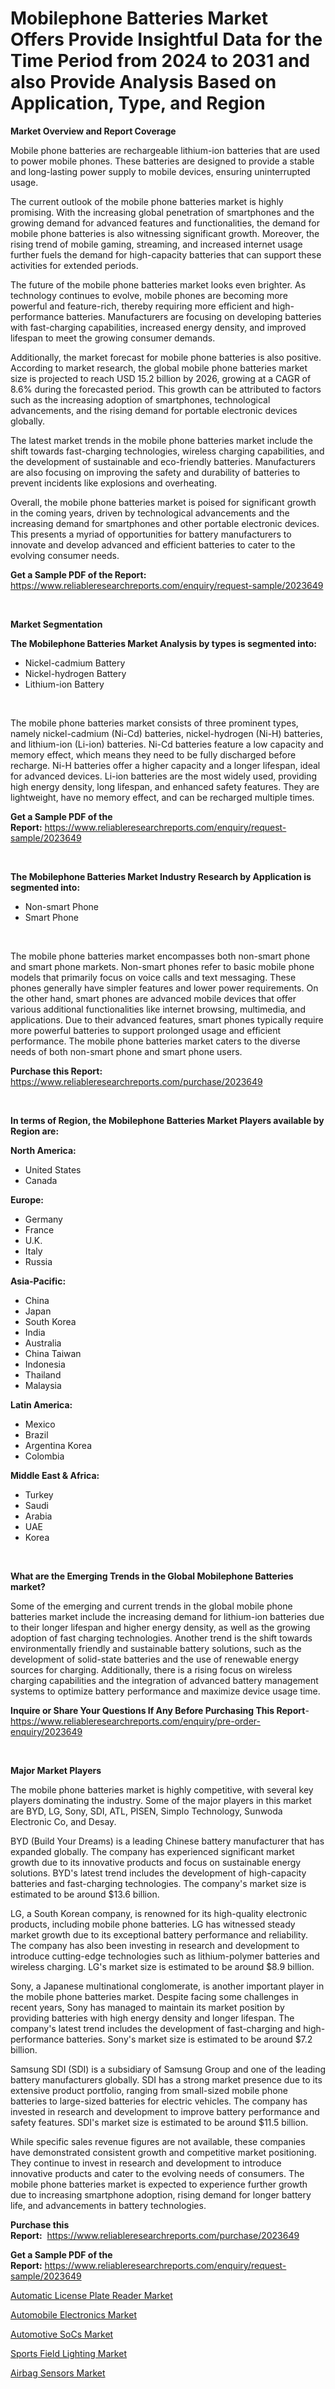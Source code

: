 <p><h1>Mobilephone Batteries Market Offers Provide Insightful Data for the Time Period from 2024 to 2031 and also Provide Analysis Based on Application, Type, and Region</h1></p><p><strong>Market Overview and Report Coverage</strong></p>
<p><p>Mobile phone batteries are rechargeable lithium-ion batteries that are used to power mobile phones. These batteries are designed to provide a stable and long-lasting power supply to mobile devices, ensuring uninterrupted usage.</p><p>The current outlook of the mobile phone batteries market is highly promising. With the increasing global penetration of smartphones and the growing demand for advanced features and functionalities, the demand for mobile phone batteries is also witnessing significant growth. Moreover, the rising trend of mobile gaming, streaming, and increased internet usage further fuels the demand for high-capacity batteries that can support these activities for extended periods.</p><p>The future of the mobile phone batteries market looks even brighter. As technology continues to evolve, mobile phones are becoming more powerful and feature-rich, thereby requiring more efficient and high-performance batteries. Manufacturers are focusing on developing batteries with fast-charging capabilities, increased energy density, and improved lifespan to meet the growing consumer demands.</p><p>Additionally, the market forecast for mobile phone batteries is also positive. According to market research, the global mobile phone batteries market size is projected to reach USD 15.2 billion by 2026, growing at a CAGR of 8.6% during the forecasted period. This growth can be attributed to factors such as the increasing adoption of smartphones, technological advancements, and the rising demand for portable electronic devices globally.</p><p>The latest market trends in the mobile phone batteries market include the shift towards fast-charging technologies, wireless charging capabilities, and the development of sustainable and eco-friendly batteries. Manufacturers are also focusing on improving the safety and durability of batteries to prevent incidents like explosions and overheating.</p><p>Overall, the mobile phone batteries market is poised for significant growth in the coming years, driven by technological advancements and the increasing demand for smartphones and other portable electronic devices. This presents a myriad of opportunities for battery manufacturers to innovate and develop advanced and efficient batteries to cater to the evolving consumer needs.</p></p>
<p><strong>Get a Sample PDF of the Report:</strong> <a href="https://www.reliableresearchreports.com/enquiry/request-sample/2023649">https://www.reliableresearchreports.com/enquiry/request-sample/2023649</a></p>
<p>&nbsp;</p>
<p><strong>Market Segmentation</strong></p>
<p><strong>The Mobilephone Batteries Market Analysis by types is segmented into:</strong></p>
<p><ul><li>Nickel-cadmium Battery</li><li>Nickel-hydrogen Battery</li><li>Lithium-ion Battery</li></ul></p>
<p>&nbsp;</p>
<p><p>The mobile phone batteries market consists of three prominent types, namely nickel-cadmium (Ni-Cd) batteries, nickel-hydrogen (Ni-H) batteries, and lithium-ion (Li-ion) batteries. Ni-Cd batteries feature a low capacity and memory effect, which means they need to be fully discharged before recharge. Ni-H batteries offer a higher capacity and a longer lifespan, ideal for advanced devices. Li-ion batteries are the most widely used, providing high energy density, long lifespan, and enhanced safety features. They are lightweight, have no memory effect, and can be recharged multiple times.</p></p>
<p><strong>Get a Sample PDF of the Report:</strong>&nbsp;<a href="https://www.reliableresearchreports.com/enquiry/request-sample/2023649">https://www.reliableresearchreports.com/enquiry/request-sample/2023649</a></p>
<p>&nbsp;</p>
<p><strong>The Mobilephone Batteries Market Industry Research by Application is segmented into:</strong></p>
<p><ul><li>Non-smart Phone</li><li>Smart Phone</li></ul></p>
<p>&nbsp;</p>
<p><p>The mobile phone batteries market encompasses both non-smart phone and smart phone markets. Non-smart phones refer to basic mobile phone models that primarily focus on voice calls and text messaging. These phones generally have simpler features and lower power requirements. On the other hand, smart phones are advanced mobile devices that offer various additional functionalities like internet browsing, multimedia, and applications. Due to their advanced features, smart phones typically require more powerful batteries to support prolonged usage and efficient performance. The mobile phone batteries market caters to the diverse needs of both non-smart phone and smart phone users.</p></p>
<p><strong>Purchase this Report:</strong>&nbsp; <a href="https://www.reliableresearchreports.com/purchase/2023649">https://www.reliableresearchreports.com/purchase/2023649</a></p>
<p>&nbsp;</p>
<p><strong>In terms of Region, the Mobilephone Batteries Market Players available by Region are:</strong></p>
<p>
    <p> <strong> North America: </strong>
        <ul>
            <li>United States</li>
            <li>Canada</li>
        </ul>
        </p> 
    <p> <strong> Europe: </strong>
        <ul>
            <li>Germany</li>
            <li>France</li>
            <li>U.K.</li>
            <li>Italy</li>
            <li>Russia</li>
        </ul>
        </p> 
    <p> <strong> Asia-Pacific: </strong>
        <ul>
            <li>China</li>
            <li>Japan</li>
            <li>South Korea</li>
            <li>India</li>
            <li>Australia</li>
            <li>China Taiwan</li>
            <li>Indonesia</li>
            <li>Thailand</li>
            <li>Malaysia</li>
        </ul>
        </p> 
    <p> <strong> Latin America: </strong>
        <ul>
            <li>Mexico</li>
            <li>Brazil</li>
            <li>Argentina Korea</li>
            <li>Colombia</li>
        </ul>
        </p> 
    <p> <strong> Middle East & Africa: </strong>
        <ul>
            <li>Turkey</li>
            <li>Saudi</li>
            <li>Arabia</li>
            <li>UAE</li>
            <li>Korea</li>
        </ul>
    </p>
    </p>
<p>&nbsp;</p>
<p><strong>What are the Emerging Trends in the Global Mobilephone Batteries market?</strong></p>
<p><p>Some of the emerging and current trends in the global mobile phone batteries market include the increasing demand for lithium-ion batteries due to their longer lifespan and higher energy density, as well as the growing adoption of fast charging technologies. Another trend is the shift towards environmentally friendly and sustainable battery solutions, such as the development of solid-state batteries and the use of renewable energy sources for charging. Additionally, there is a rising focus on wireless charging capabilities and the integration of advanced battery management systems to optimize battery performance and maximize device usage time.</p></p>
<p><strong>Inquire or Share Your Questions If Any Before Purchasing This Report</strong>- <a href="https://www.reliableresearchreports.com/enquiry/pre-order-enquiry/2023649">https://www.reliableresearchreports.com/enquiry/pre-order-enquiry/2023649</a></p>
<p>&nbsp;</p>
<p><strong>Major Market Players</strong></p>
<p><p>The mobile phone batteries market is highly competitive, with several key players dominating the industry. Some of the major players in this market are BYD, LG, Sony, SDI, ATL, PISEN, Simplo Technology, Sunwoda Electronic Co, and Desay.</p><p>BYD (Build Your Dreams) is a leading Chinese battery manufacturer that has expanded globally. The company has experienced significant market growth due to its innovative products and focus on sustainable energy solutions. BYD's latest trend includes the development of high-capacity batteries and fast-charging technologies. The company's market size is estimated to be around $13.6 billion.</p><p>LG, a South Korean company, is renowned for its high-quality electronic products, including mobile phone batteries. LG has witnessed steady market growth due to its exceptional battery performance and reliability. The company has also been investing in research and development to introduce cutting-edge technologies such as lithium-polymer batteries and wireless charging. LG's market size is estimated to be around $8.9 billion.</p><p>Sony, a Japanese multinational conglomerate, is another important player in the mobile phone batteries market. Despite facing some challenges in recent years, Sony has managed to maintain its market position by providing batteries with high energy density and longer lifespan. The company's latest trend includes the development of fast-charging and high-performance batteries. Sony's market size is estimated to be around $7.2 billion.</p><p>Samsung SDI (SDI) is a subsidiary of Samsung Group and one of the leading battery manufacturers globally. SDI has a strong market presence due to its extensive product portfolio, ranging from small-sized mobile phone batteries to large-sized batteries for electric vehicles. The company has invested in research and development to improve battery performance and safety features. SDI's market size is estimated to be around $11.5 billion.</p><p>While specific sales revenue figures are not available, these companies have demonstrated consistent growth and competitive market positioning. They continue to invest in research and development to introduce innovative products and cater to the evolving needs of consumers. The mobile phone batteries market is expected to experience further growth due to increasing smartphone adoption, rising demand for longer battery life, and advancements in battery technologies.</p></p>
<p><strong>Purchase this Report:</strong>&nbsp;&nbsp;<a href="https://www.reliableresearchreports.com/purchase/2023649">https://www.reliableresearchreports.com/purchase/2023649</a></p>
<p></p>
<p><strong>Get a Sample PDF of the Report:</strong>&nbsp;<a href="https://www.reliableresearchreports.com/enquiry/request-sample/2023649">https://www.reliableresearchreports.com/enquiry/request-sample/2023649</a></p>
<p><p><a href="https://github.com/khayangel/Market-Research-Report-List-1/blob/main/automatic-license-plate-reader-market.md">Automatic License Plate Reader Market</a></p><p><a href="https://github.com/antony131rp/Market-Research-Report-List-1/blob/main/automobile-electronics-market.md">Automobile Electronics Market</a></p><p><a href="https://github.com/bracarafogo/Market-Research-Report-List-1/blob/main/automotive-socs-market.md">Automotive SoCs Market</a></p><p><a href="https://github.com/elizabethdagraca/Market-Research-Report-List-1/blob/main/sports-field-lighting-market.md">Sports Field Lighting Market</a></p><p><a href="https://github.com/lababdou/Market-Research-Report-List-1/blob/main/airbag-sensors-market.md">Airbag Sensors Market</a></p></p>